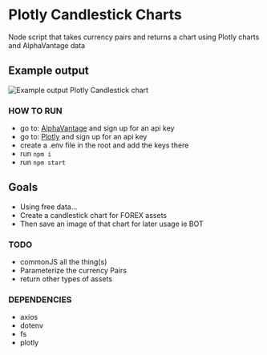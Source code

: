 # Plotly Candlestick Charts

Node script that takes currency pairs and returns a chart using Plotly charts and AlphaVantage data

## Example output
![Example output Plotly Candlestick chart](https://i.imgur.com/X7ZlMlul.png)

### HOW TO RUN

- go to: [AlphaVantage](https://www.alphavantage.co/) and sign up for an api key
- go to: [Plotly](https://plot.ly/) and sign up for an api key
- create a .env file in the root and add the keys there
- run `npm i`
- run `npm start`

## Goals

- Using free data...
- Create a candlestick chart for FOREX assets
- Then save an image of that chart for later usage ie BOT

### TODO

- commonJS all the thing(s)
- Parameterize the currency Pairs
- return other types of assets

### DEPENDENCIES

- axios
- dotenv
- fs
- plotly
